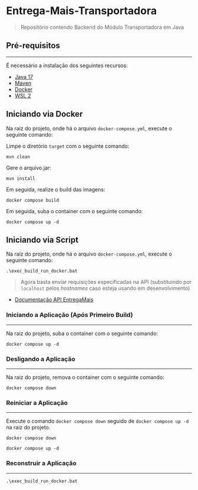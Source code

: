 # Entrega-Mais-Transportadora

> Repositório contendo Backend do Módulo Transportadora em Java

## Pré-requisitos
---

É necessário a instalação dos seguintes recursos:
- [Java 17](https://adoptium.net/download/)
- [Maven](https://maven.apache.org/install.html)
- [Docker](https://docs.docker.com/get-docker/) 
- [WSL 2](https://docs.microsoft.com/en-us/windows/wsl/install)

## Iniciando via Docker

Na raiz do projeto, onde há o arquivo `docker-compose.yml`, execute o seguinte comando:

Limpe o diretório `target` com o seguinte comando:

```
mvn clean
```

Gere o arquivo.jar:

```
mvn install
```

Em seguida, realize o build das imagens:

```
docker compose build
```

Em seguida, suba o container com o seguinte comando:

```
docker compose up -d
```

## Iniciando via Script
Na raiz do projeto, onde há o arquivo `docker-compose.yml`, execute o seguinte comando:

```
.\exec_build_run_docker.bat
```

> Agora basta enviar requisições especificadas na API (substituindo por `localhost` pelos *hostnames* caso esteja usando em desenvolvimento)

- [Documentação API EntregaMais](https://documenter.getpostman.com/view/22927633/2s8YmSsftk)

### Iniciando a Aplicação (Após Primeiro Build)
---

Na raiz do projeto, suba o container com o seguinte comando:

```
docker compose up -d
```

### Desligando a Aplicação
---

Na raiz do projeto, remova o container com o seguinte comando:

```
docker compose down
```
### Reiniciar a Aplicação
---

Execute o comando `docker compose down` seguido de `docker compose up -d` na raiz do projeto.

```
docker compose down
```

```
docker compose up -d
```
### Reconstruir a Aplicação
---

```
.\exec_build_run_docker.bat
```